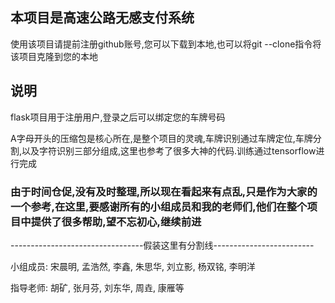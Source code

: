<h2>本项目是高速公路无感支付系统</h2>
<p>使用该项目请提前注册github账号,您可以下载到本地,也可以将git --clone指令将该项目克隆到您的本地<p>
<h2>说明</h2>
<p>flask项目用于注册用户,登录之后可以绑定您的车牌号码</p> 
<p>A字母开头的压缩包是核心所在,是整个项目的灵魂,车牌识别通过车牌定位,车牌分割,以及字符识别三部分组成,这里也参考了很多大神的代码.训练通过tensorflow进行完成</p>
<h3>由于时间仓促,没有及时整理,所以现在看起来有点乱,只是作为大家的一个参考,在这里,要感谢所有的小组成员和我的老师们,他们在整个项目中提供了很多帮助,望不忘初心,继续前进</h3>
<p>---------------------------------假装这里有分割线-------------------------</p>
<p>小组成员: 宋晨明, 孟浩然, 李鑫, 朱思华, 刘立影, 杨双铭, 李明洋</p>
<p>指导老师: 胡矿, 张月芬, 刘东华, 周垚, 康雁等</p>
